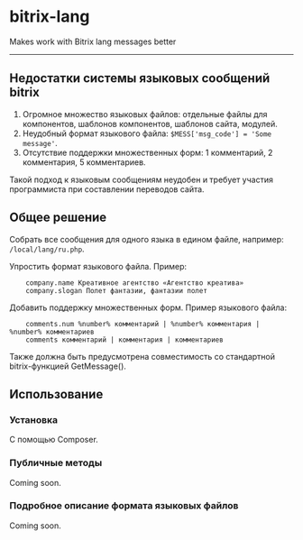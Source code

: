 # bitrix-lang
Makes work with Bitrix lang messages better

---

## Недостатки системы языковых сообщений bitrix
1. Огромное множество языковых файлов: отдельные файлы для компонентов, шаблонов компонентов, шаблонов сайта, модулей.
2. Неудобный формат языкового файла: `$MESS['msg_code'] = 'Some message'`.
3. Отсутствие поддержки множественных форм: 1 комментарий, 2 комментария, 5 комментариев.

Такой подход к языковым сообщениям неудобен и требует участия программиста при составлении переводов сайта.

## Общее решение
Собрать все сообщения для одного языка в едином файле, например: `/local/lang/ru.php`.

Упростить формат языкового файла. Пример:

```
    company.name Креативное агентство «Агентство креатива»
    company.slogan Полет фантазии, фантазии полет
```
    
Добавить поддержку множественных форм. Пример языкового файла:
    
```    
    comments.num %number% комментарий | %number% комментария | %number% комментариев
    comments комментарий | комментария | комментариев
```

Также должна быть предусмотрена совместимость со стандартной bitrix-функцией GetMessage().

## Использование
### Установка
С помощью Composer.

### Публичные методы
Coming soon.

### Подробное описание формата языковых файлов
Coming soon.

